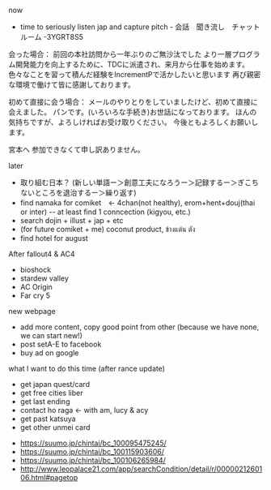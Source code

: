 now
- time to seriously listen jap and capture pitch - 会話　聞き流し　チャットルーム
-3YGRT8S5

会った場合：
前回の本社訪問から一年ぶりのご無沙汰でした
より一層プログラム開発能力を向上するために、TDCに派遣され、来月から仕事を始めます。
色々なことを習って積んだ経験をIncrementPで活かしたいと思います
再び親密な環境で働けて皆に感謝しております。

初めて直接に会う場合：
メールのやりとりをしていましたけど、初めて直接に会えました。
パンです。(いろいろな手続き)お世話になっております。
ほんの気持ちですが、よろしければお受け取りください。
今後ともよろしくお願いします。

宮本へ
参加できなくて申し訳ありません。

later

- 取り組む日本？ (新しい単語ー＞創意工夫になろうー＞記録するー＞ぎこちないところを退治するー＞繰り返す)
- find namaka for comiket　<- 4chan(not healthy), erom+hent+douj(thai or inter) -- at least find 1 conncection (kigyou, etc.)
- search dojin + illust + jap + etc
- (for future comiket + me) coconut product, ข้างแต๋น ตัง
- find hotel for august



After fallout4 & AC4
- bioshock
- stardew valley 
- AC Origin
- Far cry 5

new webpage
- add more content, copy good point from other (because we have none, we can start new!)
- post setA-E to facebook
- buy ad on google

what I want to do this time (after rance update)
* get japan quest/card
* get free cities liber
* get last ending
* contact ho raga <- with am, lucy & acy
* get past katsuya
* get other unmei card

- https://suumo.jp/chintai/bc_100095475245/
- https://suumo.jp/chintai/bc_100115903606/
- https://suumo.jp/chintai/bc_100106265984/
- http://www.leopalace21.com/app/searchCondition/detail/r/0000021260106.html#pagetop
